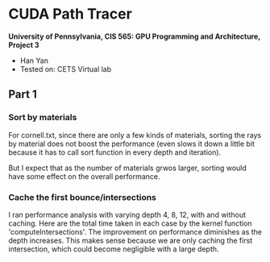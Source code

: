 CUDA Path Tracer
================

**University of Pennsylvania, CIS 565: GPU Programming and Architecture, Project 3**

* Han Yan
* Tested on: CETS Virtual lab

## Part 1

### Sort by materials

For cornell.txt, since there are only a few kinds of materials, sorting the rays by material does not boost the performance (even slows it down a little bit because it has to call sort function in every depth and iteration).

But I expect that as the number of materials grwos larger, sorting would have some effect on the overall performance.

### Cache the first bounce/intersections

I ran performance analysis with varying depth 4, 8, 12, with and without caching. Here are the total time taken in each case by the kernel function 'computeIntersections'. The improvement on performance diminishes as the depth increases. This makes sense because we are only caching the first intersection, which could become negligible with a large depth.
